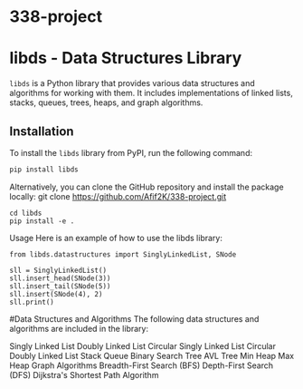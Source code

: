 # 338-project
# libds - Data Structures Library

`libds` is a Python library that provides various data structures and algorithms for working with them. It includes implementations of linked lists, stacks, queues, trees, heaps, and graph algorithms.

## Installation

To install the `libds` library from PyPI, run the following command:

```bash
pip install libds
```
Alternatively, you can clone the GitHub repository and install the package locally:
git clone https://github.com/Afif2K/338-project.git
```
cd libds
pip install -e .
```
Usage
Here is an example of how to use the libds library:
```
from libds.datastructures import SinglyLinkedList, SNode

sll = SinglyLinkedList()
sll.insert_head(SNode(3))
sll.insert_tail(SNode(5))
sll.insert(SNode(4), 2)
sll.print()
```
#Data Structures and Algorithms
The following data structures and algorithms are included in the library:

Singly Linked List
Doubly Linked List
Circular Singly Linked List
Circular Doubly Linked List
Stack
Queue
Binary Search Tree
AVL Tree
Min Heap
Max Heap
Graph Algorithms
Breadth-First Search (BFS)
Depth-First Search (DFS)
Dijkstra's Shortest Path Algorithm
